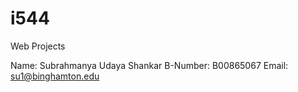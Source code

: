 # i544
Web Projects

Name:		Subrahmanya Udaya Shankar
B-Number:	B00865067
Email:		su1@binghamton.edu


